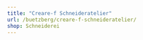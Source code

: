 ```yaml
---
title: "Creare-f Schneideratelier"
url: /buetzberg/creare-f-schneideratelier/
shop: Schneiderei
---
```


